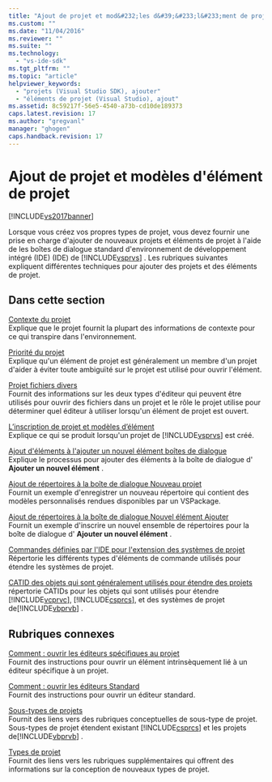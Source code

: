 ```yaml
---
title: "Ajout de projet et mod&#232;les d&#39;&#233;l&#233;ment de projet | Microsoft Docs"
ms.custom: ""
ms.date: "11/04/2016"
ms.reviewer: ""
ms.suite: ""
ms.technology: 
  - "vs-ide-sdk"
ms.tgt_pltfrm: ""
ms.topic: "article"
helpviewer_keywords: 
  - "projets (Visual Studio SDK), ajouter"
  - "éléments de projet (Visual Studio), ajout"
ms.assetid: 8c59217f-56e5-4540-a73b-cd10de189373
caps.latest.revision: 17
ms.author: "gregvanl"
manager: "ghogen"
caps.handback.revision: 17
---
```

# Ajout de projet et mod&#232;les d&#39;&#233;l&#233;ment de projet
[!INCLUDE[vs2017banner](../../code-quality/includes/vs2017banner.md)]

Lorsque vous créez vos propres types de projet, vous devez fournir une prise en charge d'ajouter de nouveaux projets et éléments de projet à l'aide de les boîtes de dialogue standard d'environnement de développement intégré \(IDE\) \(IDE\) de [!INCLUDE[vsprvs](../../code-quality/includes/vsprvs_md.md)] .  Les rubriques suivantes expliquent différentes techniques pour ajouter des projets et des éléments de projet.  
  
## Dans cette section  
 [Contexte du projet](../../extensibility/internals/project-context.md)  
 Explique que le projet fournit la plupart des informations de contexte pour ce qui transpire dans l'environnement.  
  
 [Priorité du projet](../../extensibility/internals/project-priority.md)  
 Explique qu'un élément de projet est généralement un membre d'un projet d'aider à éviter toute ambiguïté sur le projet est utilisé pour ouvrir l'élément.  
  
 [Projet fichiers divers](../../extensibility/internals/miscellaneous-files-project.md)  
 Fournit des informations sur les deux types d'éditeur qui peuvent être utilisés pour ouvrir des fichiers dans un projet et le rôle le projet utilise pour déterminer quel éditeur à utiliser lorsqu'un élément de projet est ouvert.  
  
 [L’inscription de projet et modèles d’élément](../../extensibility/internals/registering-project-and-item-templates.md)  
 Explique ce qui se produit lorsqu'un projet de [!INCLUDE[vsprvs](../../code-quality/includes/vsprvs_md.md)] est créé.  
  
 [Ajout d'éléments à l'ajouter un nouvel élément boîtes de dialogue](../../extensibility/internals/adding-items-to-the-add-new-item-dialog-boxes.md)  
 Explique le processus pour ajouter des éléments à la boîte de dialogue d' **Ajouter un nouvel élément** .  
  
 [Ajout de répertoires à la boîte de dialogue Nouveau projet](../../extensibility/internals/adding-directories-to-the-new-project-dialog-box.md)  
 Fournit un exemple d'enregistrer un nouveau répertoire qui contient des modèles personnalisés rendues disponibles par un VSPackage.  
  
 [Ajout de répertoires à la boîte de dialogue Nouvel élément Ajouter](../../extensibility/internals/adding-directories-to-the-add-new-item-dialog-box.md)  
 Fournit un exemple d'inscrire un nouvel ensemble de répertoires pour la boîte de dialogue d' **Ajouter un nouvel élément** .  
  
 [Commandes définies par l'IDE pour l'extension des systèmes de projet](../../extensibility/internals/ide-defined-commands-for-extending-project-systems.md)  
 Répertorie les différents types d'éléments de commande utilisés pour étendre les systèmes de projet.  
  
 [CATID des objets qui sont généralement utilisés pour étendre des projets](../../extensibility/internals/catids-for-objects-that-are-typically-used-to-extend-projects.md)  
 répertorie CATIDs pour les objets qui sont utilisés pour étendre [!INCLUDE[vcprvc](../../debugger/includes/vcprvc_md.md)], [!INCLUDE[csprcs](../../data-tools/includes/csprcs_md.md)], et des systèmes de projet de[!INCLUDE[vbprvb](../../code-quality/includes/vbprvb_md.md)] .  
  
## Rubriques connexes  
 [Comment : ouvrir les éditeurs spécifiques au projet](../../extensibility/how-to-open-project-specific-editors.md)  
 Fournit des instructions pour ouvrir un élément intrinsèquement lié à un éditeur spécifique à un projet.  
  
 [Comment : ouvrir les éditeurs Standard](../../extensibility/how-to-open-standard-editors.md)  
 Fournit des instructions pour ouvrir un éditeur standard.  
  
 [Sous\-types de projets](../../extensibility/internals/project-subtypes.md)  
 Fournit des liens vers des rubriques conceptuelles de sous\-type de projet.  Sous\-types de projet étendent existant [!INCLUDE[csprcs](../../data-tools/includes/csprcs_md.md)] et les projets de[!INCLUDE[vbprvb](../../code-quality/includes/vbprvb_md.md)] .  
  
 [Types de projet](../../extensibility/internals/project-types.md)  
 Fournit des liens vers les rubriques supplémentaires qui offrent des informations sur la conception de nouveaux types de projet.